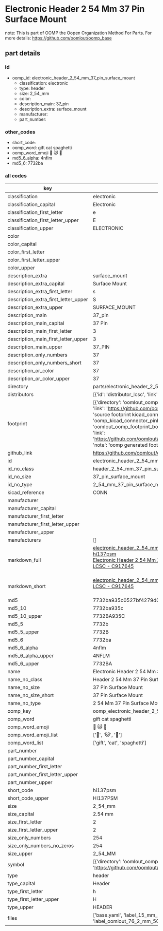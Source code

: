 # Electronic Header 2 54 Mm 37 Pin Surface Mount  

note: This is part of OOMP the Oopen Organization Method For Parts. For more details: https://github.com/oomlout/oomp_base

##  part details





### id
* oomp_id: electronic_header_2_54_mm_37_pin_surface_mount
  * classification: electronic
  * type: header
  * size: 2_54_mm
  * color: 
  * description_main: 37_pin
  * description_extra: surface_mount
  * manufacturer: 
  * part_number: 

### other_codes
* short_code: 
* oomp_word: gift cat spaghetti
* oomp_word_emoji :gift: :cat: :spaghetti:
* md5_6_alpha: 4nflm
* md5_6: 7732ba

### all codes 
| key | value |  
| --- | --- |  
| classification | electronic |  
| classification_capital | Electronic |  
| classification_first_letter | e |  
| classification_first_letter_upper | E |  
| classification_upper | ELECTRONIC |  
| color |  |  
| color_capital |  |  
| color_first_letter |  |  
| color_first_letter_upper |  |  
| color_upper |  |  
| description_extra | surface_mount |  
| description_extra_capital | Surface Mount |  
| description_extra_first_letter | s |  
| description_extra_first_letter_upper | S |  
| description_extra_upper | SURFACE_MOUNT |  
| description_main | 37_pin |  
| description_main_capital | 37 Pin |  
| description_main_first_letter | 3 |  
| description_main_first_letter_upper | 3 |  
| description_main_upper | 37_PIN |  
| description_only_numbers | 37 |  
| description_only_numbers_short | 37 |  
| description_or_color | 37 |  
| description_or_color_upper | 37 |  
| directory | parts/electronic_header_2_54_mm_37_pin_surface_mount |  
| distributors | [{'id': 'distributor_lcsc', 'link': 'https://lcsc.com/product-detail/C917645.html', 'name': 'LCSC', 'part_number': 'C917645'}] |  
| footprint | [{'directory': 'oomlout_oomp_footprint_bot/footprints/kicad_connector_pinheader_2_54mm_pinheader_1x37_p2_54mm_vertical_smd_pin1left//working/working.kicad_mod', 'index': 0, 'link': 'https://github.com/oomlout/oomlout_oomp_footprint_bot/tree/main/foootprntss/kicad_connector_pinheader_2_54mm_pinheader_1x37_p2_54mm_vertical_smd_pin1left', 'note': 'source footprint kicad_connector_pinheader_2_54mm_pinheader_1x37_p2_54mm_vertical_smd_pin1left', 'oomp_key': 'oomp_kicad_connector_pinheader_2_54mm_pinheader_1x37_p2_54mm_vertical_smd_pin1left'}, {'directory': 'oomlout_oomp_footprint_bot/footprints/oomlout_oomlout_oomp_part_footprints_hi137psm_electronic_header_2_54_mm_37_pin_surface_mount//working/working.kicad_mod', 'index': 1, 'link': 'https://github.com/oomlout/oomlout_oomp_footprint_bot/tree/main/foootprntss/oomlout_oomlout_oomp_part_footprints_hi137psm_electronic_header_2_54_mm_37_pin_surface_mount', 'note': 'oomp generated footprint', 'oomp_key': 'oomp_oomlout_oomlout_oomp_part_footprints_hi137psm_electronic_header_2_54_mm_37_pin_surface_mount'}] |  
| github_link | https://github.com/oomlout/oomlout_oomp_part_src/tree/main/parts/electronic_header_2_54_mm_37_pin_surface_mount/working |  
| id | electronic_header_2_54_mm_37_pin_surface_mount |  
| id_no_class | header_2_54_mm_37_pin_surface_mount |  
| id_no_size | 37_pin_surface_mount |  
| id_no_type | 2_54_mm_37_pin_surface_mount |  
| kicad_reference | CONN |  
| manufacturer |  |  
| manufacturer_capital |  |  
| manufacturer_first_letter |  |  
| manufacturer_first_letter_upper |  |  
| manufacturer_upper |  |  
| manufacturers | [] |  
| markdown_full | [electronic_header_2_54_mm_37_pin_surface_mount](https://github.com/oomlout/oomlout_oomp_part_src/tree/main/parts/electronic_header_2_54_mm_37_pin_surface_mount/working)<br>[hi137psm](https://github.com/oomlout/oomlout_oomp_part_src/tree/main/parts/electronic_header_2_54_mm_37_pin_surface_mount/working)<br>[Electronic Header 2 54 Mm 37 Pin Surface Mount](https://github.com/oomlout/oomlout_oomp_part_src/tree/main/parts/electronic_header_2_54_mm_37_pin_surface_mount/working)<br>[LCSC - C917645<br>](https://lcsc.com/product-detail/C917645.html)<br> |  
| markdown_short | [electronic_header_2_54_mm_37_pin_surface_mount](https://github.com/oomlout/oomlout_oomp_part_src/tree/main/parts/electronic_header_2_54_mm_37_pin_surface_mount/working)<br>[LCSC - C917645<br>](https://lcsc.com/product-detail/C917645.html)<br> |  
| md5 | 7732ba935c0527bf4279d032d5656206 |  
| md5_10 | 7732ba935c |  
| md5_10_upper | 7732BA935C |  
| md5_5 | 7732b |  
| md5_5_upper | 7732B |  
| md5_6 | 7732ba |  
| md5_6_alpha | 4nflm |  
| md5_6_alpha_upper | 4NFLM |  
| md5_6_upper | 7732BA |  
| name | Electronic Header 2 54 Mm 37 Pin Surface Mount |  
| name_no_class | Header 2 54 Mm 37 Pin Surface Mount |  
| name_no_size | 37 Pin Surface Mount |  
| name_no_size_short | 37 Pin Surface Mount |  
| name_no_type | 2 54 Mm 37 Pin Surface Mount |  
| oomp_key | oomp_electronic_header_2_54_mm_37_pin_surface_mount |  
| oomp_word | gift cat spaghetti |  
| oomp_word_emoji | :gift: :cat: :spaghetti: |  
| oomp_word_emoji_list | [':gift:', ':cat:', ':spaghetti:'] |  
| oomp_word_list | ['gift', 'cat', 'spaghetti'] |  
| part_number |  |  
| part_number_capital |  |  
| part_number_first_letter |  |  
| part_number_first_letter_upper |  |  
| part_number_upper |  |  
| short_code | hi137psm |  
| short_code_upper | HI137PSM |  
| size | 2_54_mm |  
| size_capital | 2.54 mm |  
| size_first_letter | 2 |  
| size_first_letter_upper | 2 |  
| size_only_numbers | 254 |  
| size_only_numbers_no_zeros | 254 |  
| size_upper | 2_54_MM |  
| symbol | [{'directory': 'oomlout_oomp_symbol_bot/symbols/kicad_connector_conn_01x37_pin//working/working.kicad_sym', 'index': 0, 'link': 'https://github.com/oomlout/oomlout_oomp_symbol_bot/tree/main/symbols/kicad_connector_conn_01x37_pin', 'oomp_key': 'oomp_kicad_connector_conn_01x37_pin'}] |  
| type | header |  
| type_capital | Header |  
| type_first_letter | h |  
| type_first_letter_upper | H |  
| type_upper | HEADER |  
| files | ['base.yaml', 'label_15_mm_30_mm.pdf', 'label_15_mm_30_mm.svg', 'label_76_2_mm_50_8_mm.pdf', 'label_76_2_mm_50_8_mm.svg', 'label_oomlout_76_2_mm_50_8_mm.pdf', 'label_oomlout_76_2_mm_50_8_mm.svg', 'readme.md', 'working.json', 'working.yaml'] |  
